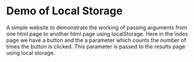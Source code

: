 # Demo of Local Storage
A simple website to demonstrate the working of passing arguments from one html page to another html page using localStorage. Here in the index page we have a button and the a parameter which counts the number of times the button is clicked. This parameter is passed to the results page using local storage.
